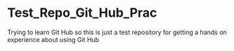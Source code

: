 # Test_Repo_Git_Hub_Prac
Trying to learn Git Hub so this is just a test repository for getting a hands on experience about using Git Hub
